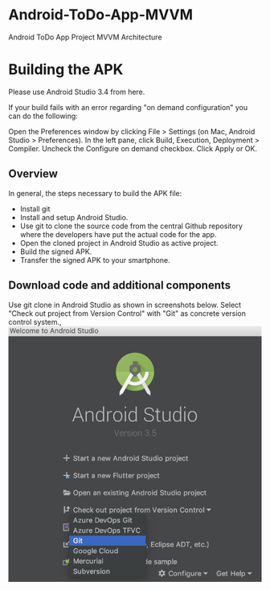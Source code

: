 # Android-ToDo-App-MVVM
Android ToDo App Project MVVM Architecture


# Building the APK

Please use Android Studio 3.4 from here.


If your build fails with an error regarding "on demand configuration" you can do the following:

Open the Preferences window by clicking File > Settings (on Mac, Android Studio > Preferences).
In the left pane, click Build, Execution, Deployment > Compiler.
Uncheck the Configure on demand checkbox.
Click Apply or OK.

## Overview

In general, the steps necessary to build the APK file:

* Install git
* Install and setup Android Studio.
* Use git to clone the source code from the central Github repository where the developers have put the actual code for the app.
* Open the cloned project in Android Studio as active project.
* Build the signed APK.
* Transfer the signed APK to your smartphone.

## Download code and additional components
Use git clone in Android Studio as shown in screenshots below. Select "Check out project from Version Control" with "Git" as concrete version control system.,
![Screenshot 1](./screenshot/Screenshot_01.png)
